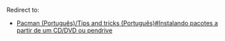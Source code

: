 Redirect to:

*   [Pacman (Português)/Tips and tricks (Português)#Instalando pacotes a partir de um CD/DVD ou pendrive](/index.php/Pacman_(Portugu%C3%AAs)/Tips_and_tricks_(Portugu%C3%AAs)#Instalando_pacotes_a_partir_de_um_CD/DVD_ou_pendrive "Pacman (Português)/Tips and tricks (Português)")